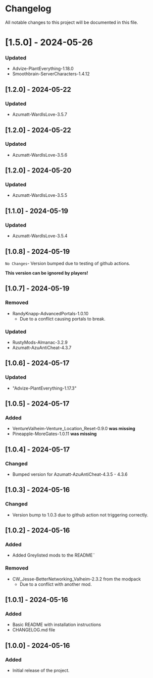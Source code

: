 # Changelog

All notable changes to this project will be documented in this file.

# [1.5.0] - 2024-05-26

### Updated

- Advize-PlantEverything-1.18.0
- Smoothbrain-ServerCharacters-1.4.12

## [1.2.0] - 2024-05-22

### Updated

- Azumatt-WardIsLove-3.5.7


## [1.2.0] - 2024-05-22

### Updated

- Azumatt-WardIsLove-3.5.6

## [1.2.0] - 2024-05-20

### Updated

- Azumatt-WardIsLove-3.5.5

## [1.1.0] - 2024-05-19

### Updated

- Azumatt-WardIsLove-3.5.4

## [1.0.8] - 2024-05-19

`No Changes`- Version bumped due to testing of github actions.

**This version can be ignored by players!**

## [1.0.7] - 2024-05-19

### Removed

- RandyKnapp-AdvancedPortals-1.0.10
  - Due to a conflict causing portals to break.

### Updated

- RustyMods-Almanac-3.2.9
- Azumatt-AzuAntiCheat-4.3.7

## [1.0.6] - 2024-05-17

### Updated

- "Advize-PlantEverything-1.17.3"

## [1.0.5] - 2024-05-17

### Added

- VentureValheim-Venture_Location_Reset-0.9.0 **was missing**
- Pineapple-MoreGates-1.0.11 **was missing**
## [1.0.4] - 2024-05-17

### Changed

- Bumped version for Azumatt-AzuAntiCheat-4.3.5 - 4.3.6

## [1.0.3] - 2024-05-16

### Changed
- Version bump to 1.0.3 due to github action not triggering correctly.

## [1.0.2] - 2024-05-16

### Added
- Added Greylisted mods to the README¨

### Removed

- CW_Jesse-BetterNetworking_Valheim-2.3.2 from the modpack 
  - Due to a conflict with another mod.


## [1.0.1] - 2024-05-16

### Added
- Basic README with installation instructions
- CHANGELOG.md file

## [1.0.0] - 2024-05-16

### Added
- Initial release of the project.
